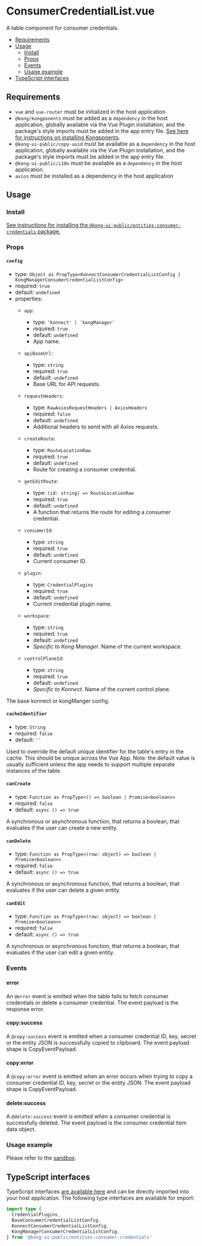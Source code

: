 # ConsumerCredentialList.vue

A table component for consumer credentials.

- [Requirements](#requirements)
- [Usage](#usage)
  - [Install](#install)
  - [Props](#props)
  - [Events](#events)
  - [Usage example](#usage-example)
- [TypeScript interfaces](#typescript-interfaces)

## Requirements

- `vue` and `vue-router` must be initialized in the host application
- `@kong/kongponents` must be added as a `dependency` in the host application, globally available via the Vue Plugin installation, and the package's style imports must be added in the app entry file. [See here for instructions on installing Kongponents](https://kongponents.konghq.com/#globally-install-all-kongponents).
- `@kong-ui-public/copy-uuid` must be available as a `dependency` in the host application, globally available via the Vue Plugin installation, and the package's style imports must be added in the app entry file.
- `@kong-ui-public/i18n` must be available as a `dependency` in the host application.
- `axios` must be installed as a dependency in the host application

## Usage

### Install

[See instructions for installing the `@kong-ui-public/entities-consumer-credentials` package.](../README.md#install)

### Props

#### `config`

- type: `Object as PropType<KonnectConsumerCredentialListConfig | KongManagerConsumerCredentialListConfig>`
- required: `true`
- default: `undefined`
- properties:
  - `app`:
    - type: `'konnect' | 'kongManager'`
    - required: `true`
    - default: `undefined`
    - App name.

  - `apiBaseUrl`:
    - type: `string`
    - required: `true`
    - default: `undefined`
    - Base URL for API requests.

  - `requestHeaders`:
    - type: `RawAxiosRequestHeaders | AxiosHeaders`
    - required: `false`
    - default: `undefined`
    - Additional headers to send with all Axios requests.

  - `createRoute`:
    - type: `RouteLocationRaw`
    - required: `true`
    - default: `undefined`
    - Route for creating a consumer credential.

  - `getEditRoute`:
    - type: `(id: string) => RouteLocationRaw`
    - required: `true`
    - default: `undefined`
    - A function that returns the route for editing a consumer credential.

  - `consumerId`:
    - type: `string`
    - required: `true`
    - default: `undefined`
    - Current consumer ID.

  - `plugin`:
    - type: `CredentialPlugins`
    - required: `true`
    - default: `undefined`
    - Current credential plugin name.

  - `workspace`:
    - type: `string`
    - required: `true`
    - default: `undefined`
    - *Specific to Kong Manager*. Name of the current workspace.

  - `controlPlaneId`:
    - type: `string`
    - required: `true`
    - default: `undefined`
    - *Specific to Konnect*. Name of the current control plane.

The base konnect or kongManger config.

#### `cacheIdentifier`

- type: `String`
- required: `false`
- default: `''`

Used to override the default unique identifier for the table's entry in the cache. This should be unique across the Vue App.
Note: the default value is usually sufficient unless the app needs to support multiple separate instances of the table.

#### `canCreate`

- type: `Function as PropType<() => boolean | Promise<boolean>>`
- required: `false`
- default: `async () => true`

A synchronous or asynchronous function, that returns a boolean, that evaluates if the user can create a new entity.

#### `canDelete`

- type: `Function as PropType<(row: object) => boolean | Promise<boolean>>`
- required: `false`
- default: `async () => true`

A synchronous or asynchronous function, that returns a boolean, that evaluates if the user can delete a given entity.

#### `canEdit`

- type: `Function as PropType<(row: object) => boolean | Promise<boolean>>`
- required: `false`
- default: `async () => true`

A synchronous or asynchronous function, that returns a boolean, that evaluates if the user can edit a given entity.

### Events

#### error

An `@error` event is emitted when the table fails to fetch consumer credentials or delete a consumer credential. The event payload is the response error.

#### copy:success

A `@copy:success` event is emitted when a consumer credential ID, key, secret or the entity JSON is successfully copied to clipboard. The event payload shape is CopyEventPayload.

#### copy:error

A `@copy:error` event is emitted when an error occurs when trying to copy a consumer credential ID, key, secret or the entity JSON. The event payload shape is CopyEventPayload.

#### delete:success

A `@delete:success` event is emitted when a consumer credential is successfully deleted. The event payload is the consumer credential item data object.

### Usage example

Please refer to the [sandbox](../sandbox/pages/ConsumerCredentialListPage.vue).

## TypeScript interfaces

TypeScript interfaces [are available here](https://github.com/Kong/public-ui-components/blob/main/packages/entities/entities-consumer-credentials/src/types/consumer-credential-list.ts) and can be directly imported into your host application. The following type interfaces are available for import:

```ts
import type {
  CredentialPlugins,
  BaseConsumerCredentialListConfig,
  KonnectConsumerCredentialListConfig,
  KongManagerConsumerCredentialListConfig,
} from '@kong-ui-public/entities-consumer-credentials'
```
